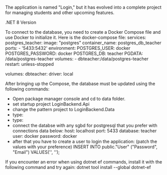 The application is named "Login," but it has evolved into a complete project for managing students and other upcoming features.

.NET 8 Version


To connect to the database, you need to create a Docker Compose file and use Docker to initialize it. Here is the docker-compose file:
services:
  postgres_teacher:
    image: "postgres"
    container_name: postgres_db_teacher
    ports:
      - '5433:5432'
    environment:
        POSTGRES_USER: docker
      POSTGRES_PASSWORD: docker
      POSTGRES_DB: teacher
      PGDATA: /data/postgres-teacher
    volumes:
      - dbteacher:/data/postgres-teacher
    restart: unless-stopped

volumes:
  dbteacher:
    driver: local

After bringing up the Compose, the database must be updated using the following commands:

- Open package manager console and cd to data folder.
- set startup project LoginBackend.Api
- change the pattern project to LoginBackend.Data
- type: <dotnet ef migrations add initial-migration>
- type: <dotnet ef database update>
- connect the databse with any sgbd for postgresql that you prefer with connections data below:
  host: localhost
  port: 5433
  database: teacher
  user: docker
  password: docker
- after that you have to create a user to login the application: (patch the values with your preference)
  INSERT INTO public."User"
    ("Password", "Email")
  VALUES('', '');

If you encounter an error when using dotnet ef commands, install it with the following command and try again:
dotnet tool install --global dotnet-ef
